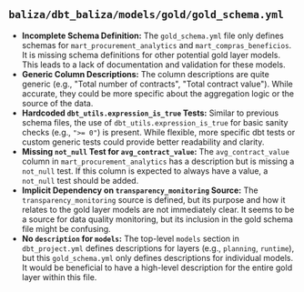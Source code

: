 ## `baliza/dbt_baliza/models/gold/gold_schema.yml`

*   **Incomplete Schema Definition:** The `gold_schema.yml` file only defines schemas for `mart_procurement_analytics` and `mart_compras_beneficios`. It is missing schema definitions for other potential gold layer models. This leads to a lack of documentation and validation for these models.
*   **Generic Column Descriptions:** The column descriptions are quite generic (e.g., "Total number of contracts", "Total contract value"). While accurate, they could be more specific about the aggregation logic or the source of the data.
*   **Hardcoded `dbt_utils.expression_is_true` Tests:** Similar to previous schema files, the use of `dbt_utils.expression_is_true` for basic sanity checks (e.g., `">= 0"`) is present. While flexible, more specific dbt tests or custom generic tests could provide better readability and clarity.
*   **Missing `not_null` Test for `avg_contract_value`:** The `avg_contract_value` column in `mart_procurement_analytics` has a description but is missing a `not_null` test. If this column is expected to always have a value, a `not_null` test should be added.
*   **Implicit Dependency on `transparency_monitoring` Source:** The `transparency_monitoring` source is defined, but its purpose and how it relates to the gold layer models are not immediately clear. It seems to be a source for data quality monitoring, but its inclusion in the gold schema file might be confusing.
*   **No `description` for `models`:** The top-level `models` section in `dbt_project.yml` defines descriptions for layers (e.g., `planning`, `runtime`), but this `gold_schema.yml` only defines descriptions for individual models. It would be beneficial to have a high-level description for the entire gold layer within this file.
